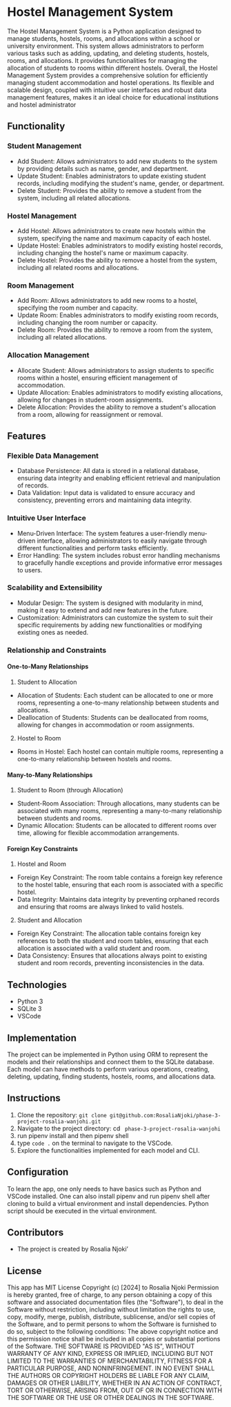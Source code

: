 # Hostel Management System 
The Hostel Management System is a Python application designed to manage students, hostels, rooms, and allocations within a school or university environment. This system allows administrators to perform various tasks such as adding, updating, and deleting students, hostels, rooms, and allocations. It provides functionalities for managing the allocation of students to rooms within different hostels. Overall, the Hostel Management System provides a comprehensive solution for efficiently managing student accommodation and hostel operations. Its flexible and scalable design, coupled with intuitive user interfaces and robust data management features, makes it an ideal choice for educational institutions and hostel administrator
## Functionality
### Student Management
-	Add Student: Allows administrators to add new students to the system by providing details such as name, gender, and department.
-	Update Student: Enables administrators to update existing student records, including modifying the student's name, gender, or department.
-	Delete Student: Provides the ability to remove a student from the system, including all related allocations.
### Hostel Management
-	Add Hostel: Allows administrators to create new hostels within the system, specifying the name and maximum capacity of each hostel.
-	Update Hostel: Enables administrators to modify existing hostel records, including changing the hostel's name or maximum capacity.
-	Delete Hostel: Provides the ability to remove a hostel from the system, including all related rooms and allocations.
### Room Management
-	Add Room: Allows administrators to add new rooms to a hostel, specifying the room number and capacity.
-	Update Room: Enables administrators to modify existing room records, including changing the room number or capacity.
-	Delete Room: Provides the ability to remove a room from the system, including all related allocations.
### Allocation Management
-	Allocate Student: Allows administrators to assign students to specific rooms within a hostel, ensuring efficient management of accommodation.
-	Update Allocation: Enables administrators to modify existing allocations, allowing for changes in student-room assignments.
-	Delete Allocation: Provides the ability to remove a student's allocation from a room, allowing for reassignment or removal.
## Features
### Flexible Data Management
-	Database Persistence: All data is stored in a relational database, ensuring data integrity and enabling efficient retrieval and manipulation of records.
-	Data Validation: Input data is validated to ensure accuracy and consistency, preventing errors and maintaining data integrity.
### Intuitive User Interface
-	Menu-Driven Interface: The system features a user-friendly menu-driven interface, allowing administrators to easily navigate through different functionalities and perform tasks efficiently.
-	Error Handling: The system includes robust error handling mechanisms to gracefully handle exceptions and provide informative error messages to users.
### Scalability and Extensibility
-	Modular Design: The system is designed with modularity in mind, making it easy to extend and add new features in the future.
-	Customization: Administrators can customize the system to suit their specific requirements by adding new functionalities or modifying existing ones as needed.
### Relationship and Constraints 
####	One-to-Many Relationships 
1.	Student to Allocation
  -	Allocation of Students: Each student can be allocated to one or more rooms, representing a one-to-many relationship between students and allocations.
  -	Deallocation of Students: Students can be deallocated from rooms, allowing for changes in accommodation or room assignments.
2.	Hostel to Room
  -	Rooms in Hostel: Each hostel can contain multiple rooms, representing a one-to-many relationship between hostels and rooms.
####	Many-to-Many Relationships
1. Student to Room (through Allocation)
 - Student-Room Association: Through allocations, many students can be associated with many rooms, representing a many-to-many relationship between students and rooms.
 -	Dynamic Allocation: Students can be allocated to different rooms over time, allowing for flexible accommodation arrangements.
 ####	Foreign Key Constraints
1. Hostel and Room
 -	Foreign Key Constraint: The room table contains a foreign key reference to the hostel table, ensuring that each room is associated with a specific hostel.
 - Data Integrity: Maintains data integrity by preventing orphaned records and ensuring that rooms are always linked to valid hostels.
2. Student and Allocation
  -	Foreign Key Constraint: The allocation table contains foreign key references to both the student and room tables, ensuring that each allocation is associated with a valid student and room.
  -	Data Consistency: Ensures that allocations always point to existing student and room records, preventing inconsistencies in the data.
## Technologies 
-	Python 3
-	SQLite 3
-	VSCode 
## Implementation

The project can be implemented in Python using ORM to represent the models and their relationships and connect them to the SQLite database. Each model can have methods to perform various operations, creating, deleting, updating, finding students, hostels, rooms, and allocations data. 
## Instructions

1.	Clone the repository: ```git clone git@github.com:RosaliaNjoki/phase-3-project-rosalia-wanjohi.git```
2.	Navigate to the project directory: cd ``` phase-3-project-rosalia-wanjohi```
3.	run pipenv install and then pipenv shell
4.	type ```code .``` on the terminal to navigate to the VSCode.
5.	Explore the functionalities implemented for each model and CLI.
## Configuration
To learn the app, one only needs to have basics such as Python and VSCode installed. One can also install pipenv and run pipenv shell after cloning to build a virtual environment and install dependencies. Python script should be executed in the virtual environment.
## Contributors
-	The project is created by Rosalia Njoki’
## License
This app has MIT License Copyright (c) [2024] to Rosalia Njoki Permission is hereby granted, free of charge, to any person obtaining a copy of this software and associated documentation files (the "Software"), to deal in the Software without restriction, including without limitation the rights to use, copy, modify, merge, publish, distribute, sublicense, and/or sell copies of the Software, and to permit persons to whom the Software is furnished to do so, subject to the following conditions: The above copyright notice and this permission notice shall be included in all copies or substantial portions of the Software. THE SOFTWARE IS PROVIDED "AS IS", WITHOUT WARRANTY OF ANY KIND, EXPRESS OR IMPLIED, INCLUDING BUT NOT LIMITED TO THE WARRANTIES OF MERCHANTABILITY, FITNESS FOR A PARTICULAR PURPOSE, AND NONINFRINGEMENT. IN NO EVENT SHALL THE AUTHORS OR COPYRIGHT HOLDERS BE LIABLE FOR ANY CLAIM, DAMAGES OR OTHER LIABILITY, WHETHER IN AN ACTION OF CONTRACT, TORT OR OTHERWISE, ARISING FROM, OUT OF OR IN CONNECTION WITH THE SOFTWARE OR THE USE OR OTHER DEALINGS IN THE SOFTWARE.

